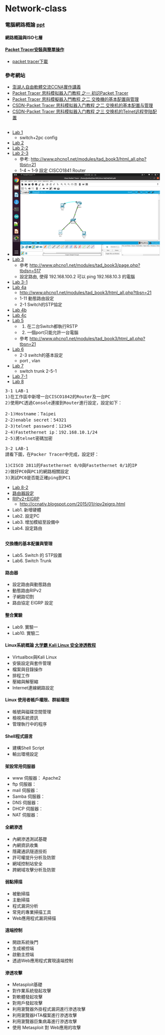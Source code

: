 # Network-class
###

### 電腦網路概論 [ppt](https://github.com/jumbokh/Network-class/blob/main/class.7z)
#### 網路概論與ISO七層
#### [Packet Tracer安裝與簡單操作](https://github.com/jumbokh/Network-class/blob/main/cisco-lab/doc/CiscoPacketTracer.pdf)
* [packet tracer下載](https://www.netacad.com/courses/packet-tracer)
### 參考網站
* [澎湖人自由軟體交流CCNA實作講義](http://www.phcno1.net/modules/tad_book3/index.php?op=list_docs&tbsn=21)
* [Packet Tracer 思科模拟器入门教程 之一 初识Packet Tracer](https://blog.csdn.net/gengkui9897/article/details/85107429)
* [Packet Tracer 思科模擬器入門教程 之二 交換機的基本配置與管理](https://www.itread01.com/content/1546225748.html)
* [CSDN-Packet Tracer 思科模拟器入门教程 之二 交换机的基本配置与管理](https://blog.csdn.net/gengkui9897/article/details/85109962?utm_medium=distribute.pc_relevant.none-task-blog-blogcommendfrommachinelearnpai2-1.channel_param&depth_1-utm_source=distribute.pc_relevant.none-task-blog-blogcommendfrommachinelearnpai2-1.channel_param)
* [CSDN-Packet Tracer 思科模拟器入门教程 之三 交换机的Telnet远程登陆配置](https://blog.csdn.net/gengkui9897/article/details/85141157)
##
* [Lab 1](https://github.com/jumbokh/class1091/blob/master/cisco-lab/lab/lab1.pkt)
    * switch+2pc config
* [Lab 2](https://github.com/jumbokh/class1091/blob/master/cisco-lab/lab/lab2.pkt)
* [Lab 2-2](https://github.com/jumbokh/class1091/blob/master/cisco-lab/lab/lab-2-1-2.pkt)
* [Lab 2-3](https://github.com/jumbokh/class1091/blob/master/cisco-lab/lab/lab-2-1-3.pkt)
    * 參考: http://www.phcno1.net/modules/tad_book3/html_all.php?tbsn=21
    * 1-4 ~ 1-9  設定 CISCO1841 Router
* ![lab2](https://github.com/jumbokh/class1091/blob/master/cisco-lab/lab/lab2.png)
* [Lab 3](https://github.com/jumbokh/class1091/blob/master/cisco-lab/lab/lab3.pkt)
    * 參考 http://www.phcno1.net/modules/tad_book3/page.php?tbdsn=517
    * 設定路由, 使得 192.168.100.2 可以 ping 192.168.10.3 的電腦
* [Lab 3-1](https://github.com/jumbokh/class1091/blob/master/cisco-lab/lab/lab3-1.pkt)
* [Lab 4a](https://github.com/jumbokh/class1091/blob/master/cisco-lab/lab/lab4a.pkt)
    * http://www.phcno1.net/modules/tad_book3/html_all.php?tbsn=21
    * 1-11 動態路由設定
    * 2-1 Switch的STP協定
* [Lab 4b](https://github.com/jumbokh/class1091/blob/master/cisco-lab/lab/lab4b.pkt)
* [Lab 4c](https://github.com/jumbokh/class1091/blob/master/cisco-lab/lab/lab4c.pkt)
* [Lab 5](https://github.com/jumbokh/class1091/blob/master/cisco-lab/lab/lab5.pkt)
    * 1. 在二台Switch都執行RSTP
    * 2. 一個port只能允許一台電腦
    * 參考 http://www.phcno1.net/modules/tad_book3/html_all.php?tbsn=21
* [Lab 6](https://github.com/jumbokh/class1091/blob/master/cisco-lab/lab/lab6.pkt)
    * 2-3 switch的基本設定
    * port , vlan
* [Lab 7](https://github.com/jumbokh/class1091/blob/master/cisco-lab/lab/lab7.pkt)
    * switch trunk 2-5-1
* [Lab 7-1](https://github.com/jumbokh/class1091/blob/master/cisco-lab/lab/lab7-1.pkt)
* [Lab 8](https://github.com/jumbokh/class1091/blob/master/cisco-lab/lab/lab8-1.pkt)
<pre>
3-1 LAB-1
1)在工作區中新增一台CISCO1842的Router及一台PC
2)使用PC透過Console連接到Router進行設定，設定如下：

2-1)Hostname：Taipei
2-2)enable secret：54321
2-3)telnet password：12345
2-4)Fastethernet ip：192.168.10.1/24
2-5)將telnet密碼加密

3-2 LAB-1
請看下圖，在Packer Tracer中完成，設定好：

1)CISCO 2811的Fastethernet 0/0與Fastethernet 0/1的IP
2)做好PC0與PC1的網路相關設定
3)測試PC0是否能正確ping到PC1
</pre>
* [Lab 8-2](https://github.com/jumbokh/class1091/blob/master/cisco-lab/lab/lab8-2.pkt)
* [路由器設定](https://github.com/jumbokh/class1091/blob/master/cisco-lab/lab-router/readme.md)
* [RIPv2+EIGRP]()    
    * http://ccnatiy.blogspot.com/2015/01/ripv2eigrp.html
* Lab1. 新增硬體
* Lab2. 設定PC
* Lab3. 增加模組至設備中
* Lab4. 設定路由
##
#### 交換機的基本配置與管理
* Lab5. Switch 的 STP設置
* Lab6. Switch Trunk

#### 路由器
* 設定路由與動態路由
* 動態路由RIPv2
* 子網路切割
* 路由協定 EIGRP 設定

#### 整合實驗
* Lab9. 實驗一
* Lab10. 實驗二

#### Linux系統概論 [大学霸 Kali Linux 安全渗透教程](https://wizardforcel.gitbooks.io/daxueba-kali-linux-tutorial/content/)
* Virtualbox與Kali Linux
* 安裝設定與套件管理
* 檔案與目錄操作
* 排程工作
* 壓縮與解壓縮
* Internet連線網路設定

#### Linux 使用者帳戶權限、群組權限
* 帳號與磁碟空間管理
* 檢視系統資訊
* 管理執行中的程序

#### Shell程式語言
* 建構Shell Script
* 輸出環境設定

#### 架設常用伺服器
* www 伺服器： Apache2
* ftp 伺服器：
* mail 伺服器：
* Samba 伺服器：
* DNS 伺服器：
* DHCP 伺服器：
* NAT 伺服器：

#### 全網滲透
* 內網滲透測試基礎
* 內網資訊收集
* 隱藏通訊隧道技術
* 許可權提升分析及防禦
* 網域控制站安全
* 跨網域攻擊分析及防禦

#### 弱點掃描
* 被動掃描
* 主動掃描
* 程式漏洞分析
* 常見的專業掃描工具
* Web應用程式漏洞掃描

#### 遠端控制
* 開啟系統後門
* 生成被控端
* 啟動主控端
* 透過Web應用程式實現遠端控制

#### 滲透攻擊
* Metasploit基礎
* 對作業系統發起攻擊
* 對軟體發起攻擊
* 對用戶發起攻擊
* 利用瀏覽器外掛程式漏洞進行滲透攻擊
* 利用瀏覽器HTA檔案進行滲透攻擊
* 利用瀏覽器巨集病毒進行滲透攻擊
* 使用 Metasploit 對 Web應用的攻擊
